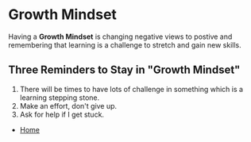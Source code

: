 # **Growth Mindset**
Having a **Growth Mindset** is changing negative views to postive and remembering that learning is a challenge to stretch and gain new skills.

## Three Reminders to Stay in "Growth Mindset"
1. There will be times to have lots of challenge in something which is a learning stepping stone. 
2. Make an effort, don't give up. 
3. Ask for help if I get stuck. 

- [Home](/README.md)
